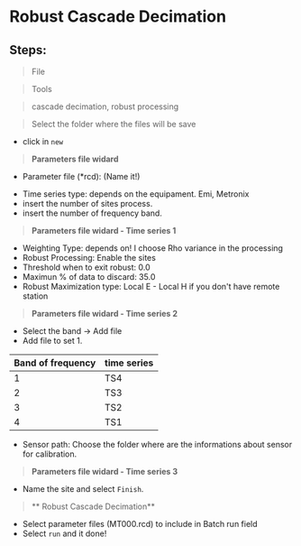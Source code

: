 # Robust Cascade Decimation

## Steps:

> File

  > Tools
  
   > cascade decimation, robust processing 
    
   > Select the folder where the files will be save
   * click in `new`
   
   > **Parameters file widard**
   + Parameter file (*rcd): (Name it!)
   - Time series type: depends on the equipament. Emi, Metronix
   - insert the number of sites process.
   - insert the number of frequency band.
          
   > **Parameters file widard - Time series 1** 
   
   - Weighting Type: depends on! I choose Rho variance in the processing
   - Robust Processing: Enable the sites 
   - Threshold when to exit robust: 0.0
   - Maximun % of data to discard: 35.0
   - Robust Maximization type: Local E - Local H if you don't have remote station
   
   > **Parameters file widard - Time series 2**
   - Select the band -> Add file 
   - Add file to set 1.
   

Band of frequency | time series 
---------|----------------------
1      | TS4
2      |  TS3
3      |  TS2
4      |  TS1

  - Sensor path: Choose the folder where are the informations about sensor for calibration.
  
  > **Parameters file widard - Time series 3**
  
  - Name the site and select `Finish`.
  > ** Robust Cascade Decimation** 
  - Select parameter files (MT000.rcd) to include in Batch run field
  - Select `run` and it done!
  
  
